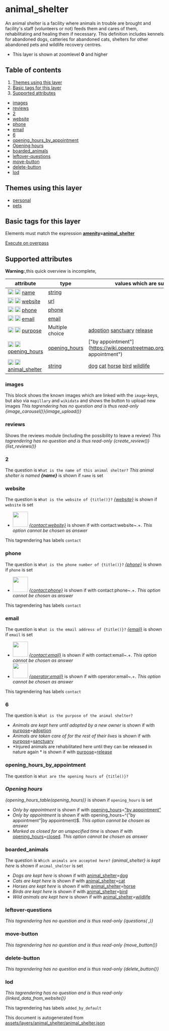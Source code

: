 [//]: # (WARNING: this file is automatically generated. Please find the sources at the bottom and edit those sources)

# animal_shelter

An animal shelter is a facility where animals in trouble are brought and facility's staff (volunteers or not) feeds them and cares of them, rehabilitating and healing them if necessary. This definition includes kennels for abandoned dogs, catteries for abandoned cats, shelters for other abandoned pets and wildlife recovery centres. 

 - This layer is shown at zoomlevel **0** and higher

## Table of contents

1. [Themes using this layer](#themes-using-this-layer)
2. [Basic tags for this layer](#basic-tags-for-this-layer)
3. [Supported attributes](#supported-attributes)
  - [images](#images)
  - [reviews](#reviews)
  - [2](#2)
  - [website](#website)
  - [phone](#phone)
  - [email](#email)
  - [6](#6)
  - [opening_hours_by_appointment](#opening_hours_by_appointment)
  - [Opening hours](#opening-hours)
  - [boarded_animals](#boarded_animals)
  - [leftover-questions](#leftover-questions)
  - [move-button](#move-button)
  - [delete-button](#delete-button)
  - [lod](#lod)

## Themes using this layer

 - [personal](https://mapcomplete.org/personal)
 - [pets](https://mapcomplete.org/pets)

## Basic tags for this layer

Elements must match the expression **<a href='https://wiki.openstreetmap.org/wiki/Key:amenity' target='_blank'>amenity</a>=<a href='https://wiki.openstreetmap.org/wiki/Tag:amenity%3Danimal_shelter' target='_blank'>animal_shelter</a>**

[Execute on overpass](http://overpass-turbo.eu/?Q=%5Bout%3Ajson%5D%5Btimeout%3A90%5D%3B%28%20%20%20%20nwr%5B%22amenity%22%3D%22animal_shelter%22%5D%28%7B%7Bbbox%7D%7D%29%3B%0A%29%3Bout%20body%3B%3E%3Bout%20skel%20qt%3B)

## Supported attributes

**Warning:**,this quick overview is incomplete,

| attribute | type | values which are supported by this layer |
-----|-----|----- |
| <a target="_blank" href='https://taginfo.openstreetmap.org/keys/name#values'><img src='https://mapcomplete.org/assets/svg/search.svg' height='18px'></a> <a target="_blank" href='https://taghistory.raifer.tech/?#***/name/'><img src='https://mapcomplete.org/assets/svg/statistics.svg' height='18px'></a> [name](https://wiki.openstreetmap.org/wiki/Key:name) | [string](../SpecialInputElements.md#string) |  |
| <a target="_blank" href='https://taginfo.openstreetmap.org/keys/website#values'><img src='https://mapcomplete.org/assets/svg/search.svg' height='18px'></a> <a target="_blank" href='https://taghistory.raifer.tech/?#***/website/'><img src='https://mapcomplete.org/assets/svg/statistics.svg' height='18px'></a> [website](https://wiki.openstreetmap.org/wiki/Key:website) | [url](../SpecialInputElements.md#url) |  |
| <a target="_blank" href='https://taginfo.openstreetmap.org/keys/phone#values'><img src='https://mapcomplete.org/assets/svg/search.svg' height='18px'></a> <a target="_blank" href='https://taghistory.raifer.tech/?#***/phone/'><img src='https://mapcomplete.org/assets/svg/statistics.svg' height='18px'></a> [phone](https://wiki.openstreetmap.org/wiki/Key:phone) | [phone](../SpecialInputElements.md#phone) |  |
| <a target="_blank" href='https://taginfo.openstreetmap.org/keys/email#values'><img src='https://mapcomplete.org/assets/svg/search.svg' height='18px'></a> <a target="_blank" href='https://taghistory.raifer.tech/?#***/email/'><img src='https://mapcomplete.org/assets/svg/statistics.svg' height='18px'></a> [email](https://wiki.openstreetmap.org/wiki/Key:email) | [email](../SpecialInputElements.md#email) |  |
| <a target="_blank" href='https://taginfo.openstreetmap.org/keys/purpose#values'><img src='https://mapcomplete.org/assets/svg/search.svg' height='18px'></a> <a target="_blank" href='https://taghistory.raifer.tech/?#***/purpose/'><img src='https://mapcomplete.org/assets/svg/statistics.svg' height='18px'></a> [purpose](https://wiki.openstreetmap.org/wiki/Key:purpose) | Multiple choice | [adoption](https://wiki.openstreetmap.org/wiki/Tag:purpose%3Dadoption) [sanctuary](https://wiki.openstreetmap.org/wiki/Tag:purpose%3Dsanctuary) [release](https://wiki.openstreetmap.org/wiki/Tag:purpose%3Drelease) |
| <a target="_blank" href='https://taginfo.openstreetmap.org/keys/opening_hours#values'><img src='https://mapcomplete.org/assets/svg/search.svg' height='18px'></a> <a target="_blank" href='https://taghistory.raifer.tech/?#***/opening_hours/'><img src='https://mapcomplete.org/assets/svg/statistics.svg' height='18px'></a> [opening_hours](https://wiki.openstreetmap.org/wiki/Key:opening_hours) | [opening_hours](../SpecialInputElements.md#opening_hours) | ["by appointment"](https://wiki.openstreetmap.org/wiki/Tag:opening_hours%3D"by appointment") |
| <a target="_blank" href='https://taginfo.openstreetmap.org/keys/animal_shelter#values'><img src='https://mapcomplete.org/assets/svg/search.svg' height='18px'></a> <a target="_blank" href='https://taghistory.raifer.tech/?#***/animal_shelter/'><img src='https://mapcomplete.org/assets/svg/statistics.svg' height='18px'></a> [animal_shelter](https://wiki.openstreetmap.org/wiki/Key:animal_shelter) | [string](../SpecialInputElements.md#string) | [dog](https://wiki.openstreetmap.org/wiki/Tag:animal_shelter%3Ddog) [cat](https://wiki.openstreetmap.org/wiki/Tag:animal_shelter%3Dcat) [horse](https://wiki.openstreetmap.org/wiki/Tag:animal_shelter%3Dhorse) [bird](https://wiki.openstreetmap.org/wiki/Tag:animal_shelter%3Dbird) [wildlife](https://wiki.openstreetmap.org/wiki/Tag:animal_shelter%3Dwildlife) |

### images
This block shows the known images which are linked with the `image`-keys, but also via `mapillary` and `wikidata` and shows the button to upload new images
_This tagrendering has no question and is thus read-only_
*{image_carousel()}{image_upload()}*

### reviews
Shows the reviews module (including the possibility to leave a review)
_This tagrendering has no question and is thus read-only_
*{create_review()}{list_reviews()}*

### 2

The question is `What is the name of this animal shelter?`
*This animal shelter is named <b>{name}</b>* is shown if `name` is set

### website

The question is `What is the website of {title()}?`
*<a href='{website}' rel='nofollow noopener noreferrer' target='_blank'>{website}</a>* is shown if `website` is set

 - <img src='https://raw.githubusercontent.com/pietervdvn/MapComplete/develop/./assets/layers/icons/website.svg' style='width: 3rem; height: 3rem'> *<a href='{contact:website}' rel='nofollow noopener noreferrer' target='_blank'>{contact:website}</a>* is shown if with contact:website~.+. _This option cannot be chosen as answer_

This tagrendering has labels 
`contact`

### phone

The question is `What is the phone number of {title()}?`
*<a href='tel:{phone}'>{phone}</a>* is shown if `phone` is set

 - <img src='https://raw.githubusercontent.com/pietervdvn/MapComplete/develop/./assets/layers/questions/phone.svg' style='width: 3rem; height: 3rem'> *<a href='tel:{contact:phone}'>{contact:phone}</a>* is shown if with contact:phone~.+. _This option cannot be chosen as answer_

This tagrendering has labels 
`contact`

### email

The question is `What is the email address of {title()}?`
*<a href='mailto:{email}' target='_blank' rel='noopener'>{email}</a>* is shown if `email` is set

 - <img src='https://raw.githubusercontent.com/pietervdvn/MapComplete/develop/./assets/svg/envelope.svg' style='width: 3rem; height: 3rem'> *<a href='mailto:{contact:email}' target='_blank' rel='noopener'>{contact:email}</a>* is shown if with contact:email~.+. _This option cannot be chosen as answer_
 - <img src='https://raw.githubusercontent.com/pietervdvn/MapComplete/develop/./assets/svg/envelope.svg' style='width: 3rem; height: 3rem'> *<a href='mailto:{operator:email}' target='_blank' rel='noopener'>{operator:email}</a>* is shown if with operator:email~.+. _This option cannot be chosen as answer_

This tagrendering has labels 
`contact`

### 6

The question is `What is the purpose of the animal shelter?`

 -  *Animals are kept here until adopted by a new owner* is shown if with <a href='https://wiki.openstreetmap.org/wiki/Key:purpose' target='_blank'>purpose</a>=<a href='https://wiki.openstreetmap.org/wiki/Tag:purpose%3Dadoption' target='_blank'>adoption</a>
 -  *Animals are taken care of for the rest of their lives* is shown if with <a href='https://wiki.openstreetmap.org/wiki/Key:purpose' target='_blank'>purpose</a>=<a href='https://wiki.openstreetmap.org/wiki/Tag:purpose%3Dsanctuary' target='_blank'>sanctuary</a>
 -  *Injured animals are rehabilitated here until they can be released in nature again * is shown if with <a href='https://wiki.openstreetmap.org/wiki/Key:purpose' target='_blank'>purpose</a>=<a href='https://wiki.openstreetmap.org/wiki/Tag:purpose%3Drelease' target='_blank'>release</a>

### opening_hours_by_appointment

The question is `What are the opening hours of {title()}?`
*<h3>Opening hours</h3>{opening_hours_table(opening_hours)}* is shown if `opening_hours` is set

 -  *Only by appointment* is shown if with <a href='https://wiki.openstreetmap.org/wiki/Key:opening_hours' target='_blank'>opening_hours</a>=<a href='https://wiki.openstreetmap.org/wiki/Tag:opening_hours%3D"by appointment"' target='_blank'>"by appointment"</a>
 -  *Only by appointment* is shown if with opening_hours~^("by appointment"|by appointment)$. _This option cannot be chosen as answer_
 -  *Marked as closed for an unspecified time* is shown if with <a href='https://wiki.openstreetmap.org/wiki/Key:opening_hours' target='_blank'>opening_hours</a>=<a href='https://wiki.openstreetmap.org/wiki/Tag:opening_hours%3Dclosed' target='_blank'>closed</a>. _This option cannot be chosen as answer_

### boarded_animals

The question is `Which animals are accepted here?`
*{animal_shelter} is kept here* is shown if `animal_shelter` is set

 -  *Dogs are kept here* is shown if with <a href='https://wiki.openstreetmap.org/wiki/Key:animal_shelter' target='_blank'>animal_shelter</a>=<a href='https://wiki.openstreetmap.org/wiki/Tag:animal_shelter%3Ddog' target='_blank'>dog</a>
 -  *Cats are kept here* is shown if with <a href='https://wiki.openstreetmap.org/wiki/Key:animal_shelter' target='_blank'>animal_shelter</a>=<a href='https://wiki.openstreetmap.org/wiki/Tag:animal_shelter%3Dcat' target='_blank'>cat</a>
 -  *Horses are kept here* is shown if with <a href='https://wiki.openstreetmap.org/wiki/Key:animal_shelter' target='_blank'>animal_shelter</a>=<a href='https://wiki.openstreetmap.org/wiki/Tag:animal_shelter%3Dhorse' target='_blank'>horse</a>
 -  *Birds are kept here* is shown if with <a href='https://wiki.openstreetmap.org/wiki/Key:animal_shelter' target='_blank'>animal_shelter</a>=<a href='https://wiki.openstreetmap.org/wiki/Tag:animal_shelter%3Dbird' target='_blank'>bird</a>
 -  *Wild animals are kept here* is shown if with <a href='https://wiki.openstreetmap.org/wiki/Key:animal_shelter' target='_blank'>animal_shelter</a>=<a href='https://wiki.openstreetmap.org/wiki/Tag:animal_shelter%3Dwildlife' target='_blank'>wildlife</a>

### leftover-questions

_This tagrendering has no question and is thus read-only_
*{questions( ,)}*

### move-button

_This tagrendering has no question and is thus read-only_
*{move_button()}*

### delete-button

_This tagrendering has no question and is thus read-only_
*{delete_button()}*

### lod

_This tagrendering has no question and is thus read-only_
*{linked_data_from_website()}*

This tagrendering has labels 
`added_by_default`


This document is autogenerated from [assets/layers/animal_shelter/animal_shelter.json](https://github.com/pietervdvn/MapComplete/blob/develop/assets/layers/animal_shelter/animal_shelter.json)
